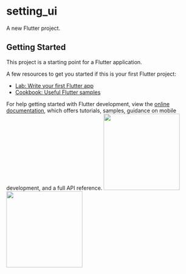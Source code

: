 # setting_ui

A new Flutter project.

## Getting Started

This project is a starting point for a Flutter application.

A few resources to get you started if this is your first Flutter project:

- [Lab: Write your first Flutter app](https://docs.flutter.dev/get-started/codelab)
- [Cookbook: Useful Flutter samples](https://docs.flutter.dev/cookbook)

For help getting started with Flutter development, view the
[online documentation](https://docs.flutter.dev/), which offers tutorials,
samples, guidance on mobile development, and a full API reference.
<img src="https://user-images.githubusercontent.com/123537483/219331508-5cd60fdf-b131-4227-89f7-c070f93227de.png" width="200px">
<img src="https://user-images.githubusercontent.com/123537483/219331535-1ace7662-78f9-4846-8f3d-8ef21a56c1e4.png" width="200px">
